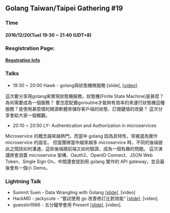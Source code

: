 ## Golang Taiwan/Taipei Gathering #19

### Time

#### 2016/12/20(Tue) 19:30 ~ 21:40  (UDT+8)

### Resgistration Page:

#### [Regstration Info](http://golang.kktix.cc/events/gtg19)

### Talks

- 19:30 ~ 20:00 Hawk -  golang與狀態機微服務 [slide], [[video](https://youtu.be/IKK21Rj9rbM)].

這次要分享用golang來實現狀態機服務，狀態機(Finite State Machine)是甚麼？為何需要成為一個服務？
要怎麼配置goroutine才能夠有效率的來運行狀態機這種服務？是使用甚麼樣的開源軟體來儲存客戶端的狀態、訂閱鍵值的改變？ 這次分享會給大家一個概觀。

- 20:10 ~ 20:50 LY- Authentication and Authorization in microservices

Microservice 的概念越來越熱門，而當中 golang 因為其特性，常被選為實作 microservice 的語言。
但當團隊當中越來越多 microservice 時，不同的後端彼此之間該如何溝通，這些後端跟前端又如何驗證，成為一個有趣的問題。
這次演講將會涵蓋 microservice 架構、Oauth2、OpenID Connect、JSON Web Token、Single Sign On，中間還會提到用 golang 實作的 API gateway，並且最後會有一個小 Demo。


### Lightning Talk


-  Summit Suen - Data Wrangling with Golang [[slide](http://slides.com/summitsuen/gtg-lightning-talk#/)], [video]
-  HackMD - jackycute - "嘗試使用 go 改善修訂比對效能" [[slide](https://hackmd.io/p/S1k4l5LVx#/)], [video].
-  guesslin1986 -  五分鐘學會用 Present [[slide](http://gtg19-152805.appspot.com/slides/gtg19.slide#1)], [video].
